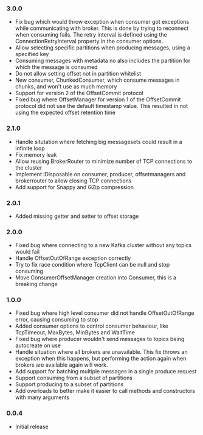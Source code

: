 ### 3.0.0
* Fix bug which would throw exception when consumer got exceptions while communicating with broker. This is done by trying to reconnect when consuming fails. The retry interval is defined using the ConnectionRetryInterval property in the consumer options.
* Allow selecting specific partitions when producing messages, using a specified key
* Consuming messages with metadata no also includes the partition for which the message is consumed
* Do not allow setting offset not in partition whitelist
* New consumer, ChunkedConsumer, which consume messages in chunks, and won't use as much memory
* Support for version 2 of the OffsetCommit protocol
* Fixed bug where OffsetManager for version 1 of the OffsetCommit protocol did not use the default timestamp value. This resulted in not using the expected offset retention time
### 2.1.0
* Handle situtation where fetching big messagesets could result in a infinite loop
* Fix memory leak
* Allow reusing BrokerRouter to minimize number of TCP connections to the cluster
* Implement IDisposable on consumer, producer, offsetmanagers and brokerrouter to allow closing TCP connections
* Add support for Snappy and GZip compression
### 2.0.1
* Added missing getter and setter to offset storage
### 2.0.0
* Fixed bug where connecting to a new Kafka cluster without any topics would fail
* Handle OffsetOutOfRange exception correctly
* Try to fix race condition where TcpClient can be null and stop consuming
* Move ConsumerOffsetManager creation into Consumer, this is a breaking change
### 1.0.0
* Fixed bug where high level consumer did not handle OffsetOutOfRange error, causing consuming to stop
* Added consumer options to control consumer behaviour, like TcpTimeout, MaxBytes, MinBytes and WaitTime
* Fixed bug where producer wouldn't send messages to topics being autocreate on use
* Handle situation where all brokers are unavailable. This fix throws an exception when this happens, but performing the action again when brokers are available again will work.
* Add support for batching multiple messages in a single produce request
* Support consuming from a subset of partitions
* Support producing to a subset of partitions
* Add overloads to better make it easier to call methods and constructors with many arguments
### 0.0.4
* Initial release

